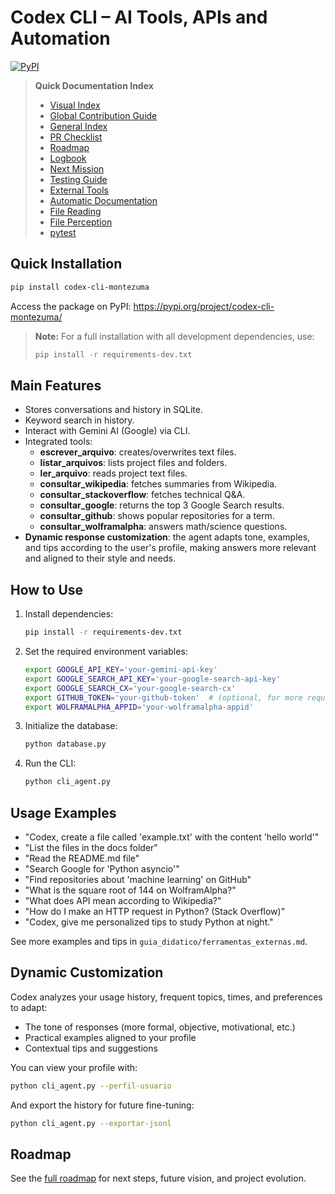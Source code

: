 # Codex CLI – AI Tools, APIs and Automation

[![PyPI](https://img.shields.io/pypi/v/codex-cli-montezuma)](https://pypi.org/project/codex-cli-montezuma/)

> **Quick Documentation Index**
> - [Visual Index](indice_visual.md)
> - [Global Contribution Guide](guia_contribuicao.md)
> - [General Index](indice_geral.md)
> - [PR Checklist](checklist_pr.md)
> - [Roadmap](roadmap.md)
> - [Logbook](diario_de_bordo.md)
> - [Next Mission](proxima_missao.md)
> - [Testing Guide](guia_didatico/como_escrever_testes.md)
> - [External Tools](guia_didatico/ferramentas_externas.md)
> - [Automatic Documentation](guia_didatico/auto_documentacao_ferramentas.md)
> - [File Reading](guia_didatico/ler_arquivo.md)
> - [File Perception](guia_didatico/percepcao_arquivos.md)
> - [pytest](guia_didatico/pytest.md)

## Quick Installation

```bash
pip install codex-cli-montezuma
```

Access the package on PyPI: https://pypi.org/project/codex-cli-montezuma/

> **Note:** For a full installation with all development dependencies, use:
> 
> ```bash
> pip install -r requirements-dev.txt
> ```

## Main Features
- Stores conversations and history in SQLite.
- Keyword search in history.
- Interact with Gemini AI (Google) via CLI.
- Integrated tools:
  - **escrever_arquivo**: creates/overwrites text files.
  - **listar_arquivos**: lists project files and folders.
  - **ler_arquivo**: reads project text files.
  - **consultar_wikipedia**: fetches summaries from Wikipedia.
  - **consultar_stackoverflow**: fetches technical Q&A.
  - **consultar_google**: returns the top 3 Google Search results.
  - **consultar_github**: shows popular repositories for a term.
  - **consultar_wolframalpha**: answers math/science questions.
- **Dynamic response customization**: the agent adapts tone, examples, and tips according to the user's profile, making answers more relevant and aligned to their style and needs.

## How to Use
1. Install dependencies:
   ```bash
   pip install -r requirements-dev.txt
   ```
2. Set the required environment variables:
   ```bash
   export GOOGLE_API_KEY='your-gemini-api-key'
   export GOOGLE_SEARCH_API_KEY='your-google-search-api-key'
   export GOOGLE_SEARCH_CX='your-google-search-cx'
   export GITHUB_TOKEN='your-github-token'  # (optional, for more requests)
   export WOLFRAMALPHA_APPID='your-wolframalpha-appid'
   ```
3. Initialize the database:
   ```bash
   python database.py
   ```
4. Run the CLI:
   ```bash
   python cli_agent.py
   ```

## Usage Examples
- "Codex, create a file called 'example.txt' with the content 'hello world'"
- "List the files in the docs folder"
- "Read the README.md file"
- "Search Google for 'Python asyncio'"
- "Find repositories about 'machine learning' on GitHub"
- "What is the square root of 144 on WolframAlpha?"
- "What does API mean according to Wikipedia?"
- "How do I make an HTTP request in Python? (Stack Overflow)"
- "Codex, give me personalized tips to study Python at night."

See more examples and tips in `guia_didatico/ferramentas_externas.md`.

## Dynamic Customization
Codex analyzes your usage history, frequent topics, times, and preferences to adapt:
- The tone of responses (more formal, objective, motivational, etc.)
- Practical examples aligned to your profile
- Contextual tips and suggestions

You can view your profile with:
```bash
python cli_agent.py --perfil-usuario
```
And export the history for future fine-tuning:
```bash
python cli_agent.py --exportar-jsonl
```

## Roadmap
See the [full roadmap](roadmap.md) for next steps, future vision, and project evolution.
